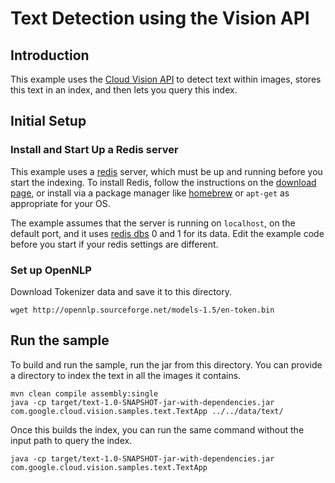 # Text Detection using the Vision API

## Introduction

This example uses the [Cloud Vision API](https://cloud.google.com/vision/) to
detect text within images, stores this text in an index, and then lets you
query this index.

## Initial Setup

### Install and Start Up a Redis server

This example uses a [redis](http://redis.io/) server, which must be up and
running before you start the indexing.  To install Redis, follow the
instructions on the [download page](http://redis.io/download), or install via a
package manager like [homebrew](http://brew.sh/) or `apt-get` as appropriate
for your OS.

The example assumes that the server is running on `localhost`, on the default
port, and it uses [redis
dbs](http://www.rediscookbook.org/multiple_databases.html) 0 and 1 for its data.
Edit the example code before you start if your redis settings are different.

### Set up OpenNLP

Download Tokenizer data and save it to this directory.

    wget http://opennlp.sourceforge.net/models-1.5/en-token.bin

## Run the sample

To build and run the sample, run the jar from this directory. You can provide a
directory to index the text in all the images it contains.

    mvn clean compile assembly:single
    java -cp target/text-1.0-SNAPSHOT-jar-with-dependencies.jar com.google.cloud.vision.samples.text.TextApp ../../data/text/

Once this builds the index, you can run the same command without the input path
to query the index.

    java -cp target/text-1.0-SNAPSHOT-jar-with-dependencies.jar com.google.cloud.vision.samples.text.TextApp

